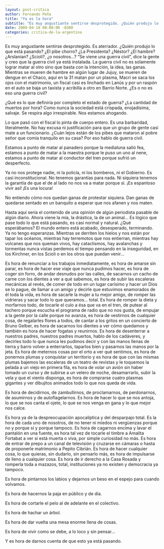 ```yaml
---
layout: post-critica
author: Fernando Peña
title: "Ya es la hora"
subtitle: "Es muy angustiante sentirse desprotegido. ¿Quién produjo lo que está pasando? ¿El pibe chorro? ¿La Presidenta? ¿o nosotros…?"
date: 2009-04-18 00:00:00 -0300
categories: critica-de-la-argentina
---
```

Es muy angustiante sentirse desprotegido. Es aterrador. ¿Quién produjo lo que está pasando? ¿El pibe chorro? ¿La Presidenta? ¿Néstor? ¿El hambre? ¿Arslanian? ¿Scioli?, ¿o nosotros…? “Se viene una guerra civil”, dice la gente y creo que la guerra civil ya está instalada. La guerra civil no es solamente lograr matar al otro sino que basta con la intención, la idea, las ganas. Mientras se mueren de hambre en algún lugar de Jujuy, se mueren de dengue en el Chaco, aquí en la 31 matan por un plasma, Macri se saca los ojos con el matrimonio, un fiscal casi es linchado en Lanús y por un raspón en el auto se baja un taxista y acribilla a otro en Barrio Norte. ¿Es o no es eso una guerra civil?

¿Qué es lo que definiría por completo el estado de guerra? ¿La cantidad de muertos por hora? Como nunca la sociedad está crispada, enojadísima, salvaje. Se respira algo irrespirable. Nos estamos ahogando.

Lo que pasó con el fiscal lo pinta de cuerpo entero. Es una barbaridad, literalmente. No hay excusa ni justificación para que un grupo de gente casi mate a un funcionario. ¿Cuán lejos están de los pibes que mataron al pobre señor que comía tranquilo en su casa? Por eso hablo de guerra civil.

Estamos a punto de matar al panadero porque la medialuna salió fea, estamos a punto de matar a la maestra porque le puso un uno al nene, estamos a punto de matar al conductor del tren porque sufrió un desperfecto.

Ya no nos protege nadie, ni la policía, ni los bomberos, ni el Gobierno. Es casi inconstitucional. No tenemos garantías para nada. Ni siquiera tenemos la garantía de que el de al lado no nos va a matar porque sí. ¡Es espantoso vivir así! ¡Es una locura!

No entiendo cómo nos quedan ganas de protestar siquiera. Dan ganas de quedarse sentado en un banquito a esperar que nos afanen y nos maten.

Hasta aquí sería el contenido de una opinión de algún periodista pasable de algún diario. Ahora viene la mía, la drástica, la de un animal… Es lógico que pase todo lo que está pasando, es casi normal y natural. ¿Qué esperábamos? El mundo entero está acabado, desesperado, terminando. Ya no tengo esperanzas. Mientras se derriten los hielos y nos están por tapar los océanos, mientras hay terremotos que nos entierran, mientras hay volcanes que nos queman vivos, hay cataclismos, hay avalanchas y tormentas nunca vistas perdemos el tiempo pensando en la inseguridad, en los Kirchner, en los Scioli o en los otros que puedan venir…

Es hora de renunciar a los trabajos inmediatamente, es hora de amarse sin parar, es hora de hacer ese viaje que nunca pudimos hacer, es hora de coger sin forro, de andar desnudos por las calles, de sacarnos un cacho de carne con los dientes a ver a qué sabemos, es hora de subir las escaleras mecánicas al revés, de comer de todo en un lugar carísimo y hacer un Dios se lo pague, de llamar a un amigo y decirle que estuvimos enamorados de él toda la vida, es hora de sacarle la mujer a tu mejor amigo, de romper las vidrieras y sacar todo lo que queramos… total. Es hora de romper la dieta y morfarnos todo, de tocarle el culo a ésa que va en el tren, de putear al tachero porque escucha el programa de radio que no nos gusta, de empujar a la gente por la calle porque no avanza, es hora de vestirnos de cualquier cosa, de regalarles flores a todos, de cantar a los gritos en un concierto de Bruno Gelber, es hora de sacarnos los dientes a ver cómo quedamos y también es hora de hacer fogatas y reunirnos. Es hora de desenterrar a nuestros padres, nuestros padres muertos, hablo de los cadáveres, y decirles todo lo que nunca les pudimos decir y con las manos llenas de tierra y barro volver a enterrarlos, taparlos bien y pasarnos las manos por la jeta. Es hora de meternos cosas por el orto a ver qué sentimos, es hora de ponernos plumas y conquistar un territorio y es hora de que con las mismas plumas bajemos las escaleras de un teatro de revistas y le toquemos la pelada a un viejo en primera fila, es hora de volar un avión sin haber tomado un curso y de subirse a un velero de noche, desamarrarlo, subir la vela y que el viento disponga, es hora de comprarse cuatro plasmas gigantes y ver dibujitos animados todo lo que nos queda de vida.

Es hora de decidirnos, de zambullirnos, de proclamarnos, de perdonarnos, de asumirnos y de autoflagelarnos. Es hora de hacer lo que se nos antoja, lo que se nos canta el ojete, lo que se nos venga en gana y lo que mejor nos calce.

Es hora ya de la despreocupación apocalíptica y del desparpajo total. Es la hora de cada uno de nosotros, de no tener ni miedos ni vergüenzas porque no y porque sí y porque tampoco. Es hora de cagarnos encima y lavar el pantalón en una fuente, es hora tal vez de tocarle el timbre a Amalita Fortabat a ver si está muerta o viva, por simple curiosidad no más. Es hora de entrar de prepo a un canal de televisión y cruzarse en cámaras o hasta de proponerle matrimonio a Pepito Cibrián. Es hora de hacer cualquier cosa, lo que quieras, sin dudarlo, sin pensarlo más, es hora de impulsarse de lleno a cualquier cosa. Es hora de ir derecho a la Casa Rosada y romperla toda a mazazos, total, instituciones ya no existen y democracia ya tampoco.

Es hora de pintarnos los labios y dejarnos un beso en el espejo para cuando volvamos.

Es hora de hacernos la paja en público y de día.

Es hora de cortarle el pelo al de adelante en el colectivo.

Es hora de hachar un árbol.

Es hora de dar vuelta una mesa enorme llena de cosas.

Es hora de vivir como se debe, a lo loco y sin pensar…

Y es hora de darnos cuenta de que esto ya está pasando.
